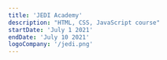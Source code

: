 ```yaml
---
title: 'JEDI Academy'
description: "HTML, CSS, JavaScript course"
startDate: 'July 1 2021'
endDate: 'July 10 2021'
logoCompany: '/jedi.png'
---
```

